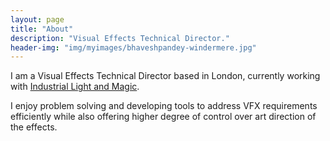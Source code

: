 ```yaml
---
layout: page
title: "About"
description: "Visual Effects Technical Director."
header-img: "img/myimages/bhaveshpandey-windermere.jpg"
---
```


I am a Visual Effects Technical Director based in London, currently working with [Industrial Light and Magic](http://ilm.com).

I enjoy problem solving and developing tools to address VFX requirements efficiently while also offering higher degree of control over art direction of the effects.
